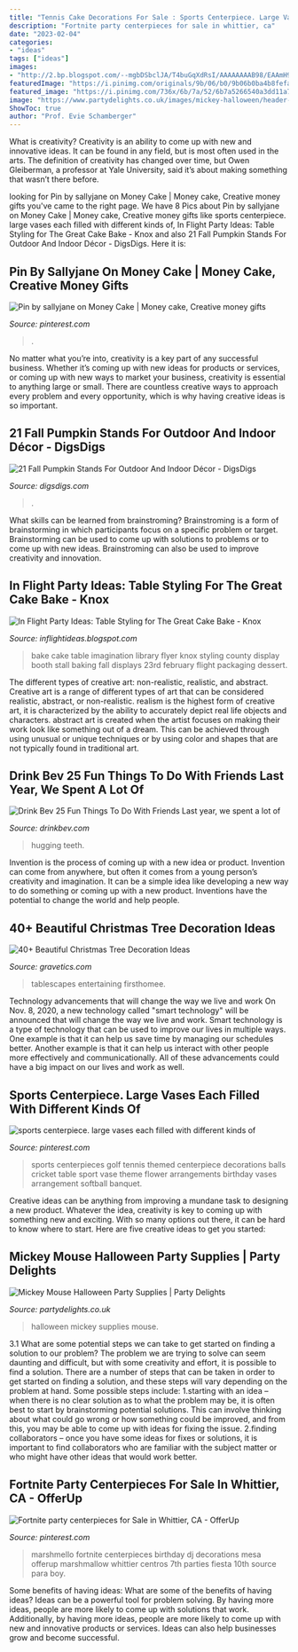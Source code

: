 ```yaml
---
title: "Tennis Cake Decorations For Sale : Sports Centerpiece. Large Vases Each Filled With Different Kinds Of"
description: "Fortnite party centerpieces for sale in whittier, ca"
date: "2023-02-04"
categories:
- "ideas"
tags: ["ideas"]
images:
- "http://2.bp.blogspot.com/--mgbDSbclJA/T4buGqXdRsI/AAAAAAAAB98/EAAmH9S-rg8/s1600/100_3868ed.jpg"
featuredImage: "https://i.pinimg.com/originals/9b/06/b0/9b06b0ba4b8fefac1b634c4bc09e0cab.jpg"
featured_image: "https://i.pinimg.com/736x/6b/7a/52/6b7a5266540a3dd11a7851d05012cb22.jpg"
image: "https://www.partydelights.co.uk/images/mickey-halloween/header-mickey-halloween_v2.jpg"
ShowToc: true
author: "Prof. Evie Schamberger"
---
```



What is creativity?
Creativity is an ability to come up with new and innovative ideas. It can be found in any field, but is most often used in the arts. The definition of creativity has changed over time, but Owen Gleiberman, a professor at Yale University, said it’s about making something that wasn’t there before.

	

		
looking for Pin by sallyjane on Money Cake | Money cake, Creative money gifts you've came to the right page. We have 8 Pics about Pin by sallyjane on Money Cake | Money cake, Creative money gifts like sports centerpiece. large vases each filled with different kinds of, In Flight Party Ideas: Table Styling for The Great Cake Bake - Knox and also 21 Fall Pumpkin Stands For Outdoor And Indoor Décor - DigsDigs. Here it is:
		
    
## Pin By Sallyjane On Money Cake | Money Cake, Creative Money Gifts

<img loading=lazy src="https://i.pinimg.com/originals/9b/06/b0/9b06b0ba4b8fefac1b634c4bc09e0cab.jpg" onerror="this.onerror=null;this.src='https://tse4.mm.bing.net/th?id=OIP.iji1_kiCrfMjSaqFfTxtxAHaJ4&amp;pid=15.1';" alt="Pin by sallyjane on Money Cake | Money cake, Creative money gifts">

_Source: pinterest.com_

>. 

	

No matter what you’re into, creativity is a key part of any successful business. Whether it’s coming up with new ideas for products or services, or coming up with new ways to market your business, creativity is essential to anything large or small. There are countless creative ways to approach every problem and every opportunity, which is why having creative ideas is so important.

    
## 21 Fall Pumpkin Stands For Outdoor And Indoor Décor - DigsDigs

<img loading=lazy src="https://www.digsdigs.com/photos/fall-pumpkin-stands-for-outdoor-and-indoor-decor-17.jpg" onerror="this.onerror=null;this.src='https://tse2.mm.bing.net/th?id=OIP.5yefK_HDMtn32DoN2RIg1gHaJC&amp;pid=15.1';" alt="21 Fall Pumpkin Stands For Outdoor And Indoor Décor - DigsDigs">

_Source: digsdigs.com_

>. 

	

What skills can be learned from brainstroming?
Brainstroming is a form of brainstorming in which participants focus on a specific problem or target. Brainstorming can be used to come up with solutions to problems or to come up with new ideas. Brainstroming can also be used to improve creativity and innovation.

    
## In Flight Party Ideas: Table Styling For The Great Cake Bake - Knox

<img loading=lazy src="http://2.bp.blogspot.com/--mgbDSbclJA/T4buGqXdRsI/AAAAAAAAB98/EAAmH9S-rg8/s1600/100_3868ed.jpg" onerror="this.onerror=null;this.src='https://tse2.mm.bing.net/th?id=OIP.pbqrWek8rXR_H_TavCyqkAHaFj&amp;pid=15.1';" alt="In Flight Party Ideas: Table Styling for The Great Cake Bake - Knox">

_Source: inflightideas.blogspot.com_

>bake cake table imagination library flyer knox styling county display booth stall baking fall displays 23rd february flight packaging dessert. 

	

The different types of creative art: non-realistic, realistic, and abstract.
Creative art is a range of different types of art that can be considered realistic, abstract, or non-realistic. realism is the highest form of creative art, it is characterized by the ability to accurately depict real life objects and characters. abstract art is created when the artist focuses on making their work look like something out of a dream. This can be achieved through using unusual or unique techniques or by using color and shapes that are not typically found in traditional art.

    
## Drink Bev 25 Fun Things To Do With Friends Last Year, We Spent A Lot Of

<img loading=lazy src="https://cdn.shopify.com/s/files/1/3001/0772/articles/1F1A7019FINALedit_190f7ac9-4422-417e-82f7-45e2dd8a3265_1200x1200.jpg?v=1626516401" onerror="this.onerror=null;this.src='https://tse4.mm.bing.net/th?id=OIP.BAhlWcRvw4Nd1nGRJGeAzQHaE8&amp;pid=15.1';" alt="Drink Bev 25 Fun Things To Do With Friends Last year, we spent a lot of">

_Source: drinkbev.com_

>hugging teeth. 

	

Invention is the process of coming up with a new idea or product. Invention can come from anywhere, but often it comes from a young person’s creativity and imagination. It can be a simple idea like developing a new way to do something or coming up with a new product. Inventions have the potential to change the world and help people.

    
## 40+ Beautiful Christmas Tree Decoration Ideas

<img loading=lazy src="https://www.gravetics.com/wp-content/uploads/2017/10/Beautiful-Christmas-Tree-Decorations-Ideas.jpg" onerror="this.onerror=null;this.src='https://tse1.mm.bing.net/th?id=OIP.TL9-8xj1smJlJUKvkgiakwHaLL&amp;pid=15.1';" alt="40+ Beautiful Christmas Tree Decoration Ideas">

_Source: gravetics.com_

>tablescapes entertaining firsthomee. 

	

Technology advancements that will change the way we live and work
On Nov. 8, 2020, a new technology called "smart technology" will be announced that will change the way we live and work. Smart technology is a type of technology that can be used to improve our lives in multiple ways. One example is that it can help us save time by managing our schedules better. Another example is that it can help us interact with other people more effectively and communicationally. All of these advancements could have a big impact on our lives and work as well.

    
## Sports Centerpiece. Large Vases Each Filled With Different Kinds Of

<img loading=lazy src="https://i.pinimg.com/originals/d4/d8/bb/d4d8bb7cdd661466fffc06afdf54efda.jpg" onerror="this.onerror=null;this.src='https://tse3.mm.bing.net/th?id=OIP.tfssuJlLkVJnu5asUH2npwHaLH&amp;pid=15.1';" alt="sports centerpiece. large vases each filled with different kinds of">

_Source: pinterest.com_

>sports centerpieces golf tennis themed centerpiece decorations balls cricket table sport vase theme flower arrangements birthday vases arrangement softball banquet. 

	

Creative ideas can be anything from improving a mundane task to designing a new product. Whatever the idea, creativity is key to coming up with something new and exciting. With so many options out there, it can be hard to know where to start. Here are five creative ideas to get you started:

    
## Mickey Mouse Halloween Party Supplies | Party Delights

<img loading=lazy src="https://www.partydelights.co.uk/images/mickey-halloween/header-mickey-halloween_v2.jpg" onerror="this.onerror=null;this.src='https://tse4.mm.bing.net/th?id=OIP.pY8ooKs34euR_ivYuFFrMgHaC2&amp;pid=15.1';" alt="Mickey Mouse Halloween Party Supplies | Party Delights">

_Source: partydelights.co.uk_

>halloween mickey supplies mouse. 

	

3.1 What are some potential steps we can take to get started on finding a solution to our problem?
The problem we are trying to solve can seem daunting and difficult, but with some creativity and effort, it is possible to find a solution. There are a number of steps that can be taken in order to get started on finding a solution, and these steps will vary depending on the problem at hand. Some possible steps include: 
1.starting with an idea – when there is no clear solution as to what the problem may be, it is often best to start by brainstorming potential solutions. This can involve thinking about what could go wrong or how something could be improved, and from this, you may be able to come up with ideas for fixing the issue. 
2.finding collaborators – once you have some ideas for fixes or solutions, it is important to find collaborators who are familiar with the subject matter or who might have other ideas that would work better.

    
## Fortnite Party Centerpieces For Sale In Whittier, CA - OfferUp

<img loading=lazy src="https://i.pinimg.com/736x/6b/7a/52/6b7a5266540a3dd11a7851d05012cb22.jpg" onerror="this.onerror=null;this.src='https://tse3.mm.bing.net/th?id=OIP.PNpWSR7hwvc6pxx1jusgggHaJ4&amp;pid=15.1';" alt="Fortnite party centerpieces for Sale in Whittier, CA - OfferUp">

_Source: pinterest.com_

>marshmello fortnite centerpieces birthday dj decorations mesa offerup marshmallow whittier centros 7th parties fiesta 10th source para boy. 

	

Some benefits of having ideas: What are some of the benefits of having ideas?
Ideas can be a powerful tool for problem solving. By having more ideas, people are more likely to come up with solutions that work. Additionally, by having more ideas, people are more likely to come up with new and innovative products or services. Ideas can also help businesses grow and become successful.

